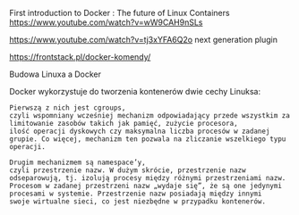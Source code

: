 First introduction to Docker : The future of Linux Containers https://www.youtube.com/watch?v=wW9CAH9nSLs 


https://www.youtube.com/watch?v=tj3xYFA6Q2o next generation plugin

https://frontstack.pl/docker-komendy/

Budowa Linuxa a Docker

Docker wykorzystuje do tworzenia kontenerów dwie cechy Linuksa: 
```
Pierwszą z nich jest cgroups, 
czyli wspomniany wcześniej mechanizm odpowiadający przede wszystkim za limitowanie zasobów takich jak pamięć, zużycie procesora, 
ilość operacji dyskowych czy maksymalna liczba procesów w zadanej grupie. Co więcej, mechanizm ten pozwala na zliczanie wszelkiego typu operacji.

Drugim mechanizmem są namespace’y, 
czyli przestrzenie nazw. W dużym skrócie, przestrzenie nazw odseparowują, tj. izolują procesy między różnymi przestrzeniami nazw. 
Procesom w zadanej przestrzeni nazw „wydaje się”, że są one jedynymi procesami w systemie. Przestrzenie nazw posiadają między innymi 
swoje wirtualne sieci, co jest niezbędne w przypadku kontenerów.
```

